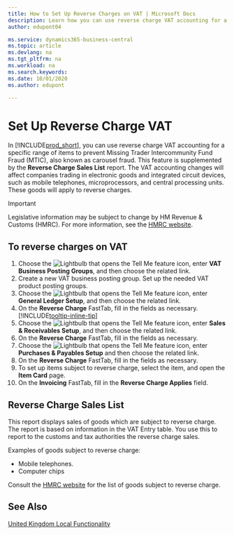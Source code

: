 ```yaml
---
title: How to Set Up Reverse Charges on VAT | Microsoft Docs
description: Learn how you can use reverse charge VAT accounting for a specific range of items to prevent Missing Trader Intercommunity Fund Fraud (MTIC).
author: edupont04

ms.service: dynamics365-business-central
ms.topic: article
ms.devlang: na
ms.tgt_pltfrm: na
ms.workload: na
ms.search.keywords:
ms.date: 10/01/2020
ms.author: edupont

---
```

# Set Up Reverse Charge VAT
In [!INCLUDE[prod_short](../../includes/prod_short.md)], you can use reverse charge VAT accounting for a specific range of items to prevent Missing Trader Intercommunity Fund Fraud (MTIC), also known as carousel fraud. This feature is supplemented by the **Reverse Charge Sales List** report. The VAT accounting changes will affect companies trading in electronic goods and integrated circuit devices, such as mobile telephones, microprocessors, and central processing units. These goods will apply to reverse charges.

> [!IMPORTANT]  
> Legislative information may be subject to change by HM Revenue & Customs (HMRC). For more information, see the [HMRC website](https://www.gov.uk/government/organisations/hm-revenue-customs).  

## To reverse charges on VAT  

1.  Choose the ![Lightbulb that opens the Tell Me feature](../../media/ui-search/search_small.png "Tell me what you want to do") icon, enter **VAT Business Posting Groups**, and then choose the related link.  
2.  Create a new VAT business posting group. Set up the needed VAT product posting groups.  
3.  Choose the ![Lightbulb that opens the Tell Me feature](../../media/ui-search/search_small.png "Tell me what you want to do") icon, enter **General Ledger Setup**, and then choose the related link.  
4.  On the **Reverse Charge** FastTab, fill in the fields as necessary. [!INCLUDE[tooltip-inline-tip](../../includes/tooltip-inline-tip_md.md)]  
5.  Choose the ![Lightbulb that opens the Tell Me feature](../../media/ui-search/search_small.png "Tell me what you want to do") icon, enter **Sales & Receivables Setup**, and then choose the related link.  
6.  On the **Reverse Charge** FastTab, fill in the fields as necessary.
7.  Choose the ![Lightbulb that opens the Tell Me feature](../../media/ui-search/search_small.png "Tell me what you want to do") icon, enter **Purchases & Payables Setup** and then choose the related link.  
6.  On the **Reverse Charge** FastTab, fill in the fields as necessary.
9. To set up items subject to reverse charge, select the item, and open the **Item Card** page.  
10. On the **Invoicing** FastTab, fill in the **Reverse Charge Applies** field.  

## Reverse Charge Sales List
This report displays sales of goods which are subject to reverse charge. The report is based on information in the VAT Entry table. You use this to report to the customs and tax authorities the reverse charge sales.  

Examples of goods subject to reverse charge:  

- Mobile telephones.  
- Computer chips  

Consult the [HMRC website](https://www.gov.uk/government/organisations/hm-revenue-customs) for the list of goods subject to reverse charge.  

## See Also  
[United Kingdom Local Functionality](united-kingdom-local-functionality.md)  
